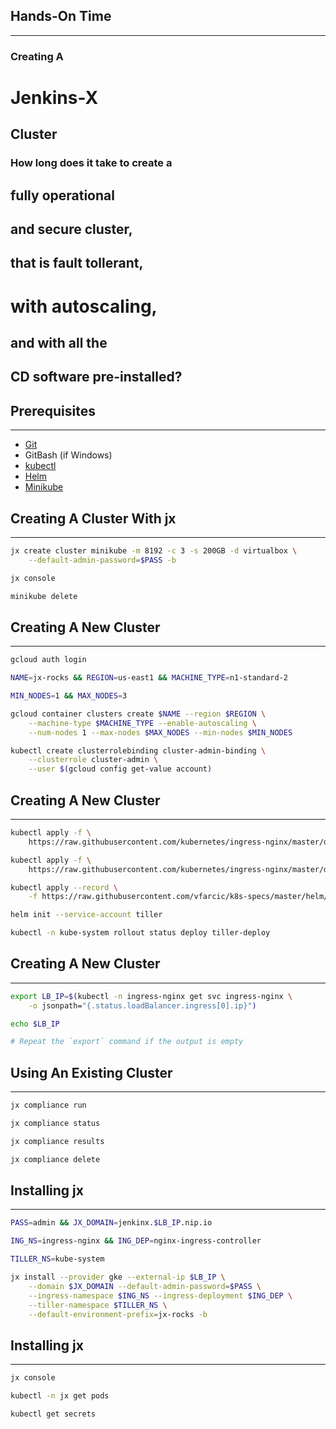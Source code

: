 ## Hands-On Time

---

### Creating A
# Jenkins-X
## Cluster


<!-- .slide: data-background="../img/background/why.jpg" -->
### How long does it take to create a
## fully operational 
## and secure cluster,
## that is fault tollerant,
# with autoscaling,
## and with all the
## CD software pre-installed?


## Prerequisites

---

* [Git](https://git-scm.com/)
* GitBash (if Windows)
* [kubectl](https://kubernetes.io/docs/tasks/tools/install-kubectl/)
* [Helm](https://helm.sh/)
* [Minikube](https://kubernetes.io/docs/tasks/tools/install-minikube/)


## Creating A Cluster With jx

---

```bash
jx create cluster minikube -m 8192 -c 3 -s 200GB -d virtualbox \
    --default-admin-password=$PASS -b

jx console

minikube delete
```


## Creating A New Cluster

---

```bash
gcloud auth login

NAME=jx-rocks && REGION=us-east1 && MACHINE_TYPE=n1-standard-2

MIN_NODES=1 && MAX_NODES=3

gcloud container clusters create $NAME --region $REGION \
    --machine-type $MACHINE_TYPE --enable-autoscaling \
    --num-nodes 1 --max-nodes $MAX_NODES --min-nodes $MIN_NODES

kubectl create clusterrolebinding cluster-admin-binding \
    --clusterrole cluster-admin \
    --user $(gcloud config get-value account)
```


## Creating A New Cluster

---

```bash
kubectl apply -f \
    https://raw.githubusercontent.com/kubernetes/ingress-nginx/master/deploy/mandatory.yaml

kubectl apply -f \
    https://raw.githubusercontent.com/kubernetes/ingress-nginx/master/deploy/provider/cloud-generic.yaml

kubectl apply --record \
    -f https://raw.githubusercontent.com/vfarcic/k8s-specs/master/helm/tiller-rbac.yml

helm init --service-account tiller

kubectl -n kube-system rollout status deploy tiller-deploy
```


## Creating A New Cluster

---

```bash
export LB_IP=$(kubectl -n ingress-nginx get svc ingress-nginx \
    -o jsonpath="{.status.loadBalancer.ingress[0].ip}")

echo $LB_IP

# Repeat the `export` command if the output is empty
```


## Using An Existing Cluster

---

```bash
jx compliance run

jx compliance status

jx compliance results

jx compliance delete
```


## Installing jx

---

```bash
PASS=admin && JX_DOMAIN=jenkinx.$LB_IP.nip.io

ING_NS=ingress-nginx && ING_DEP=nginx-ingress-controller

TILLER_NS=kube-system

jx install --provider gke --external-ip $LB_IP \
    --domain $JX_DOMAIN --default-admin-password=$PASS \
    --ingress-namespace $ING_NS --ingress-deployment $ING_DEP \
    --tiller-namespace $TILLER_NS \
    --default-environment-prefix=jx-rocks -b
```


## Installing jx

---

```bash
jx console

kubectl -n jx get pods

kubectl get secrets
```
